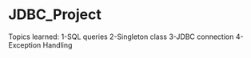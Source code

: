 # JDBC_Project
Topics learned:
1-SQL queries
2-Singleton class
3-JDBC connection
4-Exception Handling
